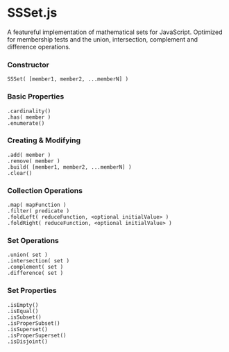 # SSSet.js

A featureful implementation of mathematical sets for JavaScript. Optimized for membership tests and the union, intersection, complement and difference operations.

### Constructor


    SSSet( [member1, member2, ...memberN] )

### Basic Properties

    .cardinality()
    .has( member )
    .enumerate()


### Creating & Modifying

    .add( member )
    .remove( member )
    .build( [member1, member2, ...memberN] )
    .clear()


### Collection Operations

    .map( mapFunction )
    .filter( predicate )
    .foldLeft( reduceFunction, <optional initialValue> )
    .foldRight( reduceFunction, <optional initialValue> )


### Set Operations

    .union( set )
    .intersection( set )
    .complement( set )
    .difference( set )


### Set Properties

    .isEmpty()
    .isEqual()
    .isSubset()
    .isProperSubset()
    .isSuperset()
    .isProperSuperset()
    .isDisjoint()
